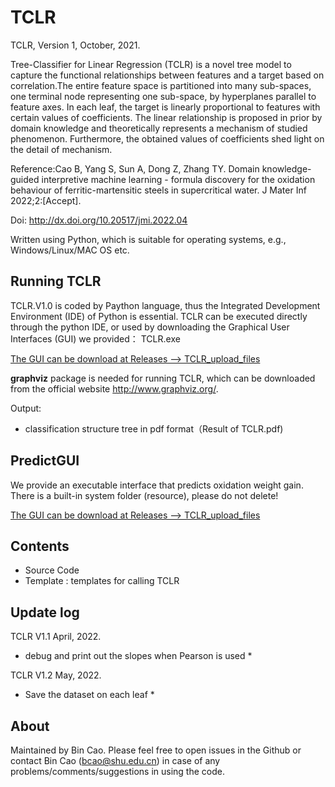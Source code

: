 # TCLR
TCLR, Version 1, October, 2021. 

Tree-Classifier for Linear Regression (TCLR) is a novel tree model to capture the functional relationships between features and a target based on correlation.The entire feature space is partitioned into many sub-spaces, one terminal node representing one sub-space, by hyperplanes parallel to feature axes. In each leaf, the target is linearly proportional to features with certain values of coefficients. The linear relationship is proposed in prior by domain knowledge and theoretically represents a mechanism of studied phenomenon. Furthermore, the obtained values of coefficients shed light on the detail of mechanism.

Reference:Cao B, Yang S, Sun A, Dong Z, Zhang TY. Domain knowledge-guided interpretive machine learning - formula discovery for the oxidation behaviour of ferritic-martensitic steels in supercritical water. J Mater Inf 2022;2:[Accept]. 

Doi: http://dx.doi.org/10.20517/jmi.2022.04

Written using Python, which is suitable for operating systems, e.g., Windows/Linux/MAC OS etc.

## Running TCLR

TCLR.V1.0 is coded by Paython language, thus the Integrated Development Environment (IDE) of Python is essential. TCLR can be executed directly through the python IDE, or used by downloading the Graphical User Interfaces (GUI) we provided： TCLR.exe

<u>The GUI can be  download at Releases ——> TCLR_upload_files</u>

**graphviz** package is needed for running TCLR, which can be downloaded from the official website http://www.graphviz.org/.

Output: 
+ classification structure tree in pdf format（Result of TCLR.pdf)

## PredictGUI
We provide an executable interface that predicts oxidation weight gain.
There is a built-in system folder (resource), please do not delete!


<u>The GUI can be  download at Releases ——> TCLR_upload_files</u>
## Contents 
+ Source Code 
+ Template : templates for calling TCLR

## Update log
TCLR V1.1 April, 2022. 
* debug and print out the slopes when Pearson is used *

TCLR V1.2 May, 2022.
* Save the dataset on each leaf *


## About
Maintained by Bin Cao. Please feel free to open issues in the Github or contact Bin Cao
(bcao@shu.edu.cn) in case of any problems/comments/suggestions in using the code. 

